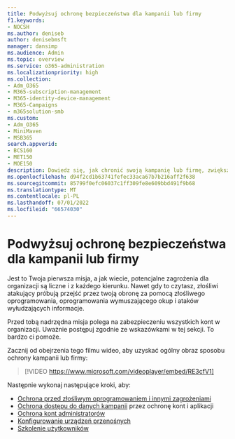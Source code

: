```yaml
---
title: Podwyżsuj ochronę bezpieczeństwa dla kampanii lub firmy
f1.keywords:
- NOCSH
ms.author: deniseb
author: denisebmsft
manager: dansimp
ms.audience: Admin
ms.topic: overview
ms.service: o365-administration
ms.localizationpriority: high
ms.collection:
- Adm_O365
- M365-subscription-management
- M365-identity-device-management
- M365-Campaigns
- m365solution-smb
ms.custom:
- Adm_O365
- MiniMaven
- MSB365
search.appverid:
- BCS160
- MET150
- MOE150
description: Dowiedz się, jak chronić swoją kampanię lub firmę, zwiększając bezpieczeństwo za pomocą platformy Microsoft 365.
ms.openlocfilehash: d94f2cd1b63741fefec33aca67b7b216aff2f638
ms.sourcegitcommit: 85799f0efc06037c1ff309fe8e609bbd491f9b68
ms.translationtype: MT
ms.contentlocale: pl-PL
ms.lasthandoff: 07/01/2022
ms.locfileid: "66574030"
---
```

# <a name="bump-up-security-protection-for-your-campaign-or-business"></a>Podwyżsuj ochronę bezpieczeństwa dla kampanii lub firmy

Jest to Twoja pierwsza misja, a jak wiecie, potencjalne zagrożenia dla organizacji są liczne i z każdego kierunku. Nawet gdy to czytasz, złośliwi atakujący próbują przejść przez twoją obronę za pomocą złośliwego oprogramowania, oprogramowania wymuszającego okup i ataków wyłudzających informacje.

Przed tobą nadrzędna misja polega na zabezpieczeniu wszystkich kont w organizacji. Uważnie postępuj zgodnie ze wskazówkami w tej sekcji. To bardzo ci pomoże.

Zacznij od obejrzenia tego filmu wideo, aby uzyskać ogólny obraz sposobu ochrony kampanii lub firmy:

> [!VIDEO https://www.microsoft.com/videoplayer/embed/RE3cfV1]  

Następnie wykonaj następujące kroki, aby:

- [Ochrona przed złośliwym oprogramowaniem i innymi zagrożeniami](m365bp-increase-protection.md)
- [Ochrona dostępu do danych kampanii](m365bp-conditional-access.md) przez ochronę kont i aplikacji
- [Ochrona kont administratorów](m365bp-protect-admin-accounts.md)
- [Konfigurowanie urządzeń przenośnych](../business/set-up-mobile-devices.md)
- [Szkolenie użytkowników](m365-campaigns-users.md)
